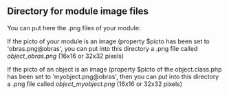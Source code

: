 
Directory for module image files
--------------------------------

You can put here the .png files of your module:


If the picto of your module is an image (property $picto has been set to 'obras.png@obras', you can put into this
directory a .png file called *object_obras.png* (16x16 or 32x32 pixels)


If the picto of an object is an image (property $picto of the object.class.php has been set to 'myobject.png@obras', then you can put into this
directory a .png file called *object_myobject.png* (16x16 or 32x32 pixels)

